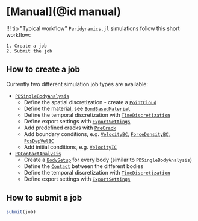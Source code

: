 # [Manual](@id manual)

!!! tip "Typical workflow"
    `Peridynamics.jl` simulations follow this short workflow:

    1. Create a job
    2. Submit the job
   
## How to create a job

Currently two different simulation job types are available:

- [`PDSingleBodyAnalysis`](@ref)
  - Define the spatial discretization - create a [`PointCloud`](@ref)
  - Define the material, see [`BondBasedMaterial`](@ref)
  - Define the temporal discretization with [`TimeDiscretization`](@ref)
  - Define export settings with [`ExportSettings`](@ref)
  - Add predefined cracks with [`PreCrack`](@ref)
  - Add boundary conditions, e.g. [`VelocityBC`](@ref), [`ForceDensityBC`](@ref), [`PosDepVelBC`](@ref)
  - Add initial conditions, e.g. [`VelocityIC`](@ref)
- [`PDContactAnalysis`](@ref)
  - Create a [`BodySetup`](@ref) for every body (similar to `PDSingleBodyAnalysis`)
  - Define the [`Contact`](@ref) between the different bodies
  - Define the temporal discretization with [`TimeDiscretization`](@ref)
  - Define export settings with [`ExportSettings`](@ref)
  

## How to submit a job

```julia
submit(job)
```
